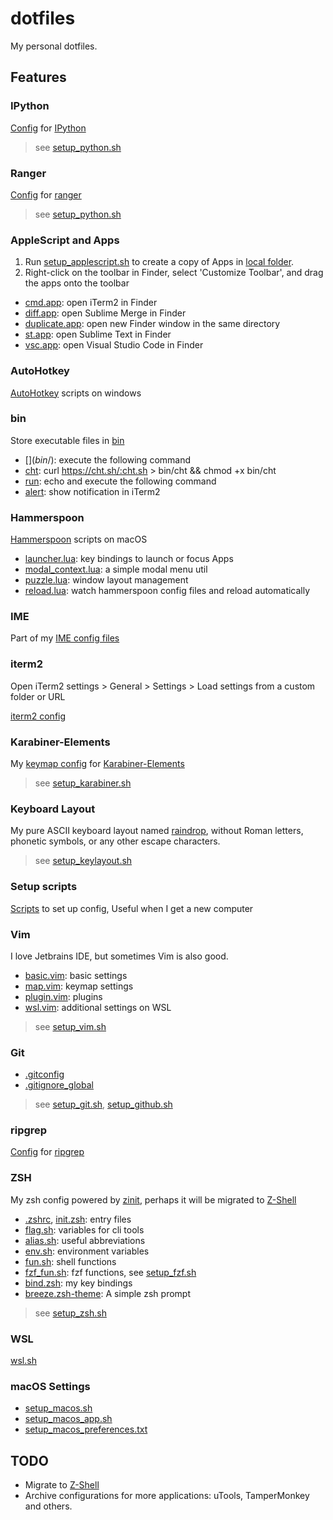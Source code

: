 # dotfiles

My personal dotfiles.

## Features

### IPython

[Config](.ipython) for [IPython](https://ipython.org/)

> see [setup_python.sh](setup/setup_python.sh)

### Ranger

[Config](.ranger) for [ranger](https://ranger.fm/)

> see [setup_python.sh](setup/setup_python.sh)

### AppleScript and Apps

1. Run [setup_applescript.sh](setup/setup_applescript.sh) to create a copy of Apps in [local folder](local).
2. Right-click on the toolbar in Finder, select 'Customize Toolbar', and drag the apps onto the toolbar

- [cmd.app](applescript/cmd.app): open iTerm2 in Finder
- [diff.app](applescript/diff.app): open Sublime Merge in Finder
- [duplicate.app](applescript/duplicate.app): open new Finder window in the same directory
- [st.app](applescript/st.app): open Sublime Text in Finder
- [vsc.app](applescript/vsc.app): open Visual Studio Code in Finder

### AutoHotkey

[AutoHotkey](https://www.autohotkey.com/) scripts on windows

### bin

Store executable files in [bin](bin)

- [$](bin/$): execute the following command
- [cht](bin/cht): curl https://cht.sh/:cht.sh > bin/cht && chmod +x bin/cht
- [run](bin/run): echo and execute the following command
- [alert](bin/alert): show notification in iTerm2

### Hammerspoon

[Hammerspoon](https://www.hammerspoon.org/) scripts on macOS

- [launcher.lua](hammerspoon/ext/launcher.lua): key bindings to launch or focus Apps
- [modal_context.lua](hammerspoon/ext/modal_context.lua): a simple modal menu util
- [puzzle.lua](hammerspoon/ext/puzzle.lua): window layout management
- [reload.lua](hammerspoon/ext/reload.lua): watch hammerspoon config files and reload automatically

### IME

Part of my [IME config files](ime)

### iterm2

Open iTerm2 settings > General > Settings > Load settings from a custom folder or URL

[iterm2 config](iterm/com.googlecode.iterm2.plist)

### Karabiner-Elements

My [keymap config](karabiner) for [Karabiner-Elements](https://karabiner-elements.pqrs.org/)

> see [setup_karabiner.sh](setup/setup_karabiner.sh)

### Keyboard Layout

My pure ASCII keyboard layout named [raindrop](keylayout/raindrop.keylayout), without Roman letters, phonetic symbols,
or any other escape characters.

> see [setup_keylayout.sh](setup/setup_keylayout.sh)

### Setup scripts

[Scripts](setup) to set up config, Useful when I get a new computer

### Vim

I love Jetbrains IDE, but sometimes Vim is also good.

- [basic.vim](vim/basic.vim): basic settings
- [map.vim](vim/map.vim): keymap settings
- [plugin.vim](vim/plugin.vim): plugins
- [wsl.vim](vim/wsl.vim): additional settings on WSL

> see [setup_vim.sh](setup/setup_vim.sh)
### Git

- [.gitconfig](.gitconfig)
- [.gitignore_global](.gitignore_global)

> see [setup_git.sh](setup/setup_git.sh), [setup_github.sh](setup/setup_github.sh)

### ripgrep

[Config](.ripgreprc) for [ripgrep](https://github.com/BurntSushi/ripgrep)

### ZSH

My zsh config powered by [zinit](https://github.com/zdharma-continuum/zinit), perhaps it will be migrated
to [Z-Shell](https://github.com/z-shell/zi)

- [.zshrc](.zshrc), [init.zsh](init.zsh): entry files
- [flag.sh](flag.sh): variables for cli tools
- [alias.sh](alias.sh): useful abbreviations
- [env.sh](env.sh): environment variables
- [fun.sh](fun.sh): shell functions
- [fzf_fun.sh](fzf_fun.sh): fzf functions, see [setup_fzf.sh](setup/setup_fzf.sh)
- [bind.zsh](bind.zsh): my key bindings
- [breeze.zsh-theme](breeze.zsh-theme): A simple zsh prompt

> see [setup_zsh.sh](setup/setup_zsh.sh)

### WSL

[wsl.sh](wsl.sh)

### macOS Settings

- [setup_macos.sh](setup/setup_macos.sh)
- [setup_macos_app.sh](setup/setup_macos_app.sh)
- [setup_macos_preferences.txt](setup/setup_macos_preferences.txt)

## TODO

- Migrate to [Z-Shell](https://github.com/z-shell/zi)
- Archive configurations for more applications: uTools, TamperMonkey and others.
